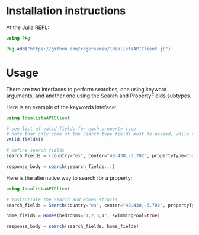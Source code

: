 # Installation instructions

At the Julia REPL:

```julia
using Pkg 

Pkg.add("https://github.com/rogersamso/IdealistaAPIClient.jl")

```


# Usage

There are two interfaces to perform searches, one using keyword arguments, and another one using the Search and PropertyFields subtypes.

Here is an example of the keywords inteface:

```julia
using IdealistaAPIClient

# see list of valid fields for each property type
# note that only some of the Search type fields must be passed, while the rest are optional (see the Valid search fields section below)
valid_fields()

# define search fields
search_fields = (country="es", center="40.430,-3.702", propertyType="homes", distance=15000, operation="sale", bedrooms="1,2,3,4", swimmingPool=true)

response_body = search(;search_fields...)

```

Here is the alternative way to search for a property:

```julia
using IdealistaAPIClient

# Instantiate the Search and Homes structs
search_fields = Search(country="es", center="40.430,-3.702", propertyType="homes", distance=15000, operation="sale")

home_fields = Homes(bedrooms="1,2,3,4", swimmingPool=true)

response_body = search(search_fields, home_fields)

```

